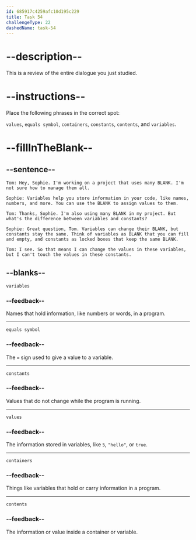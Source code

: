 ```yaml
---
id: 685917c4259afc10d195c229
title: Task 54
challengeType: 22
dashedName: task-54
---
```


<!-- REVIEW -->

# --description--

This is a review of the entire dialogue you just studied.

# --instructions--

Place the following phrases in the correct spot:

`values`, `equals symbol`, `containers`, `constants`, `contents`, and `variables`.

# --fillInTheBlank--

## --sentence--

`Tom: Hey, Sophie. I'm working on a project that uses many BLANK. I'm not sure how to manage them all.`

`Sophie: Variables help you store information in your code, like names, numbers, and more. You can use the BLANK to assign values to them.`

`Tom: Thanks, Sophie. I'm also using many BLANK in my project. But what's the difference between variables and constants?`

`Sophie: Great question, Tom. Variables can change their BLANK, but constants stay the same. Think of variables as BLANK that you can fill and empty, and constants as locked boxes that keep the same BLANK.`

`Tom: I see. So that means I can change the values in these variables, but I can't touch the values in these constants.`

## --blanks--

`variables`

### --feedback--

Names that hold information, like numbers or words, in a program.

---

`equals symbol`

### --feedback--

The `=` sign used to give a value to a variable.

---

`constants`

### --feedback--

Values that do not change while the program is running.

---

`values`

### --feedback--

The information stored in variables, like `5`, `"hello"`, or `true`.

---

`containers`

### --feedback--

Things like variables that hold or carry information in a program.

---

`contents`

### --feedback--

The information or value inside a container or variable.
